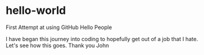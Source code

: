 # hello-world
First Attempt at using GitHub
Hello People

I have began this journey into coding to hopefully get out of a job that I hate. Let's see how this goes.
Thank you John
